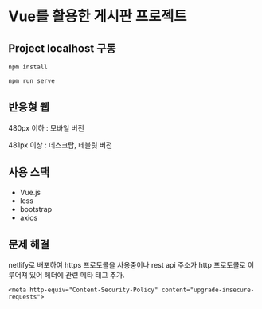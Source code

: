 # Vue를 활용한 게시판 프로젝트

## Project localhost 구동

```
npm install
```

```
npm run serve
```

## 반응형 웹

480px 이하 : 모바일 버전

481px 이상 : 데스크탑, 테블릿 버전

## 사용 스택

- Vue.js
- less
- bootstrap
- axios

## 문제 해결

netlify로 배포하여 https 프로토콜을 사용중이나 rest api 주소가 http 프로토콜로 이루어져 있어 헤더에 관련 메타 태그 추가.

```
<meta http-equiv="Content-Security-Policy" content="upgrade-insecure-requests"> 
```
